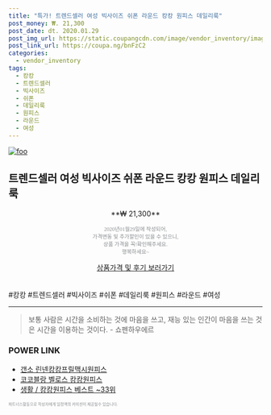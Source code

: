 ```yaml
--- 
title: "특가! 트렌드셀러 여성 빅사이즈 쉬폰 라운드 캉캉 원피스 데일리룩" 
post_money: ₩. 21,300 
post_date: dt. 2020.01.29 
post_img_url: https://static.coupangcdn.com/image/vendor_inventory/images/2018/07/23/9/8/1e6a00a5-43a5-44fa-9eca-4ef93d3fa122.jpg 
post_link_url: https://coupa.ng/bnFzC2 
categories: 
  - vendor_inventory 
tags: 
  - 캉캉 
  - 트렌드셀러 
  - 빅사이즈 
  - 쉬폰 
  - 데일리룩 
  - 원피스 
  - 라운드 
  - 여성 
--- 
```

[![foo](https://static.coupangcdn.com/image/vendor_inventory/images/2018/07/23/9/8/1e6a00a5-43a5-44fa-9eca-4ef93d3fa122.jpg)](https://coupa.ng/bnFzC2) 

## 트렌드셀러 여성 빅사이즈 쉬폰 라운드 캉캉 원피스 데일리룩 
<p style="text-align: center;">**₩ 21,300**</p> 
<p style="text-align: center;"><span style="color: #898c8f; font-family: Georgia,Times,serif; font-size: 0.75em;">2020년01월29일에 작성되어, <br>가격변동 및 추가할인이 있을 수 있으니,<br> 상품 가격을 꼭!확인해주세요.<br>행복하세요~</span> 
</p>	 
<div markdown="0" style="text-align: center;"><a href="https://coupa.ng/bnFzC2" class="btn btn--success">상품가격 및 후기 보러가기</a></div> 
<br><br> 
  #캉캉 #트렌드셀러 #빅사이즈 #쉬폰 #데일리룩 #원피스 #라운드 #여성 
<hr> 

> 보통 사람은 시간을 소비하는 것에 마음을 쓰고, 재능 있는 인간이 마음을 쓰는 것은 시간을 이용하는 것이다. - 쇼펜하우에르 


### POWER LINK

* <a href="https://blog.naver.com/sakai111/221784237863" target="_blank">갠소 린넨캉캉프릴맥시원피스</a>
* <a href="https://blog.naver.com/fasyy4321/221789358928" target="_blank">코코블랑 벨로스 캉캉원피스</a>
* <a href="https://blog.naver.com/santokki14/221788318819" target="_blank">생활 / 캉캉원피스 베스트 ~33위</a>

<span style="color: #898c8f; font-family: Georgia,Times,serif; font-size: 0.55em;">파트너스활동으로 작성자에게 일정액의 커미션이 제공될수 있습니다.</span> 
